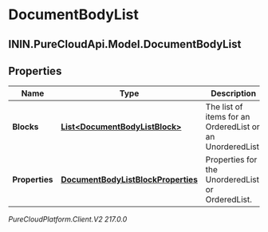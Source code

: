 # DocumentBodyList

## ININ.PureCloudApi.Model.DocumentBodyList

## Properties

|Name | Type | Description | Notes|
|------------ | ------------- | ------------- | -------------|
| **Blocks** | [**List&lt;DocumentBodyListBlock&gt;**](DocumentBodyListBlock) | The list of items for an OrderedList or an UnorderedList. | |
| **Properties** | [**DocumentBodyListBlockProperties**](DocumentBodyListBlockProperties) | Properties for the UnorderedList or OrderedList. | [optional] |



_PureCloudPlatform.Client.V2 217.0.0_
